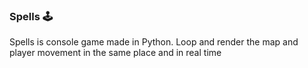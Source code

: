 <h3> Spells 🕹 </h3>

<p>Spells is console game made in Python. Loop and render the map and player movement in the same place and in real time</p>